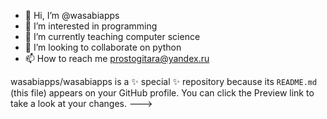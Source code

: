 - 👋 Hi, I’m @wasabiapps
- 👀 I’m interested in programming
- 🌱 I’m currently teaching computer science
- 💞️ I’m looking to collaborate on python
- 📫 How to reach me prostogitara@yandex.ru

wasabiapps/wasabiapps is a ✨ special ✨ repository because its `README.md` (this file) appears on your GitHub profile.
You can click the Preview link to take a look at your changes.
--->
